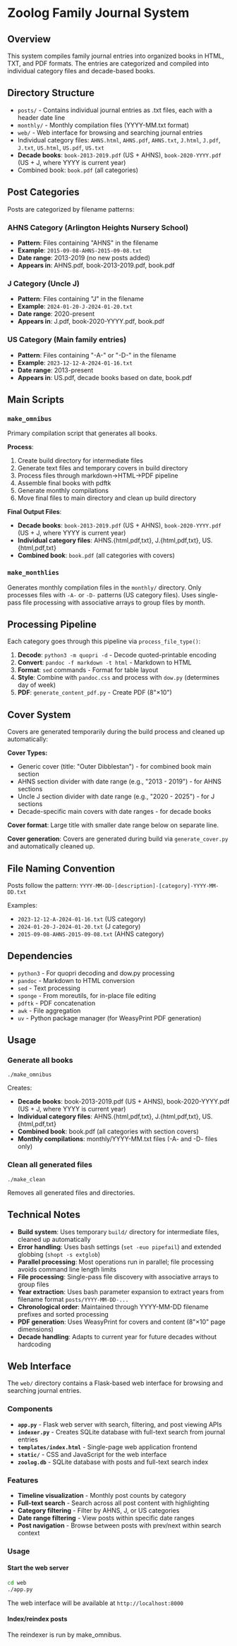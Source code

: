 # Zoolog Family Journal System

## Overview
This system compiles family journal entries into organized books in HTML, TXT, and PDF formats. The entries are categorized and compiled into individual category files and decade-based books.

## Directory Structure
- `posts/` - Contains individual journal entries as .txt files, each with a header date line
- `monthly/` - Monthly compilation files (YYYY-MM.txt format)
- `web/` - Web interface for browsing and searching journal entries
- Individual category files: `AHNS.html`, `AHNS.pdf`, `AHNS.txt`, `J.html`, `J.pdf`, `J.txt`, `US.html`, `US.pdf`, `US.txt`
- **Decade books**: `book-2013-2019.pdf` (US + AHNS), `book-2020-YYYY.pdf` (US + J, where YYYY is current year)
- Combined book: `book.pdf` (all categories)

## Post Categories
Posts are categorized by filename patterns:

### AHNS Category (Arlington Heights Nursery School)
- **Pattern**: Files containing "AHNS" in the filename
- **Example**: `2015-09-08-AHNS-2015-09-08.txt`
- **Date range**: 2013-2019 (no new posts added)
- **Appears in**: AHNS.pdf, book-2013-2019.pdf, book.pdf

### J Category (Uncle J)
- **Pattern**: Files containing "J" in the filename
- **Example**: `2024-01-20-J-2024-01-20.txt`
- **Date range**: 2020-present
- **Appears in**: J.pdf, book-2020-YYYY.pdf, book.pdf

### US Category (Main family entries)
- **Pattern**: Files containing "-A-" or "-D-" in the filename
- **Example**: `2023-12-12-A-2024-01-16.txt`
- **Date range**: 2013-present
- **Appears in**: US.pdf, decade books based on date, book.pdf

## Main Scripts

### `make_omnibus`
Primary compilation script that generates all books.

**Process**:
1. Create build directory for intermediate files
2. Generate text files and temporary covers in build directory
3. Process files through markdown→HTML→PDF pipeline  
4. Assemble final books with pdftk
5. Generate monthly compilations
6. Move final files to main directory and clean up build directory

**Final Output Files**:
- **Decade books**: `book-2013-2019.pdf` (US + AHNS), `book-2020-YYYY.pdf` (US + J, where YYYY is current year)
- **Individual category files**: AHNS.{html,pdf,txt}, J.{html,pdf,txt}, US.{html,pdf,txt}
- **Combined book**: `book.pdf` (all categories with covers)

### `make_monthlies`
Generates monthly compilation files in the `monthly/` directory. Only processes files with `-A-` or `-D-` patterns (US category files). Uses single-pass file processing with associative arrays to group files by month.

## Processing Pipeline
Each category goes through this pipeline via `process_file_type()`:

1. **Decode**: `python3 -m quopri -d` - Decode quoted-printable encoding
2. **Convert**: `pandoc -f markdown -t html` - Markdown to HTML
3. **Format**: `sed` commands - Format for table layout
4. **Style**: Combine with `pandoc.css` and process with `dow.py` (determines day of week)
5. **PDF**: `generate_content_pdf.py` - Create PDF (8"×10")

## Cover System
Covers are generated temporarily during the build process and cleaned up automatically:

**Cover Types:**
- Generic cover (title: "Outer Dibblestan") - for combined book main section
- AHNS section divider with date range (e.g., "2013 - 2019") - for AHNS sections  
- Uncle J section divider with date range (e.g., "2020 - 2025") - for J sections
- Decade-specific main covers with date ranges - for decade books

**Cover format**: Large title with smaller date range below on separate line.

**Cover generation**: Covers are generated during build via `generate_cover.py` and automatically cleaned up.

## File Naming Convention
Posts follow the pattern: `YYYY-MM-DD-[description]-[category]-YYYY-MM-DD.txt`

Examples:
- `2023-12-12-A-2024-01-16.txt` (US category)
- `2024-01-20-J-2024-01-20.txt` (J category)  
- `2015-09-08-AHNS-2015-09-08.txt` (AHNS category)

## Dependencies
- `python3` - For quopri decoding and dow.py processing
- `pandoc` - Markdown to HTML conversion
- `sed` - Text processing  
- `sponge` - From moreutils, for in-place file editing
- `pdftk` - PDF concatenation
- `awk` - File aggregation
- `uv` - Python package manager (for WeasyPrint PDF generation)

## Usage

### Generate all books
`./make_omnibus`

Creates:
- **Decade books**: book-2013-2019.pdf (US + AHNS), book-2020-YYYY.pdf (US + J, where YYYY is current year)
- **Individual category files**: AHNS.{html,pdf,txt}, J.{html,pdf,txt}, US.{html,pdf,txt}
- **Combined book**: book.pdf (all categories with section covers)
- **Monthly compilations**: monthly/YYYY-MM.txt files (-A- and -D- files only)

### Clean all generated files
`./make_clean`

Removes all generated files and directories.

## Technical Notes
- **Build system**: Uses temporary `build/` directory for intermediate files, cleaned up automatically
- **Error handling**: Uses bash settings (`set -euo pipefail`) and extended globbing (`shopt -s extglob`)
- **Parallel processing**: Most operations run in parallel; file processing avoids command line length limits
- **File processing**: Single-pass file discovery with associative arrays to group files
- **Year extraction**: Uses bash parameter expansion to extract years from filename format `posts/YYYY-MM-DD-...`
- **Chronological order**: Maintained through YYYY-MM-DD filename prefixes and sorted processing
- **PDF generation**: Uses WeasyPrint for covers and content (8"×10" page dimensions)
- **Decade handling**: Adapts to current year for future decades without hardcoding

## Web Interface

The `web/` directory contains a Flask-based web interface for browsing and searching journal entries.

### Components
- **`app.py`** - Flask web server with search, filtering, and post viewing APIs
- **`indexer.py`** - Creates SQLite database with full-text search from journal entries
- **`templates/index.html`** - Single-page web application frontend
- **`static/`** - CSS and JavaScript for the web interface
- **`zoolog.db`** - SQLite database with posts and full-text search index

### Features
- **Timeline visualization** - Monthly post counts by category
- **Full-text search** - Search across all post content with highlighting
- **Category filtering** - Filter by AHNS, J, or US categories
- **Date range filtering** - View posts within specific date ranges
- **Post navigation** - Browse between posts with prev/next within search context

### Usage

#### Start the web server
```bash
cd web
./app.py
```

The web interface will be available at `http://localhost:8000`

#### Index/reindex posts
The reindexer is run by make_omnibus.
